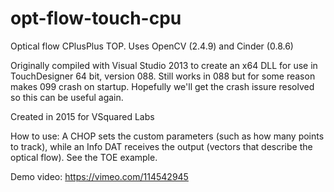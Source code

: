 # opt-flow-touch-cpu
Optical flow CPlusPlus TOP. Uses OpenCV (2.4.9) and Cinder (0.8.6)

Originally compiled with Visual Studio 2013 to create an x64 DLL for use in TouchDesigner 64 bit, version 088. Still works in 088 but for some reason makes 099 crash on startup. Hopefully we'll get the crash issure resolved so this can be useful again.

Created in 2015 for VSquared Labs

How to use:
A CHOP sets the custom parameters (such as how many points to track), while an Info DAT receives the output (vectors that describe the optical flow). See the TOE example.

Demo video: https://vimeo.com/114542945
